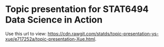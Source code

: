 # Topic presentation for STAT6494 Data Science in Action

Use this url to view: https://cdn.rawgit.com/statds/topic-presentation-ys-xue/e717252a/topic-presentation-Xue.html.
